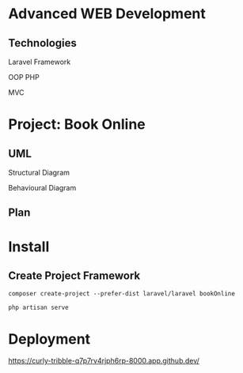 # Advanced WEB Development

## Technologies

Laravel Framework

OOP PHP

MVC

# Project: Book Online

## UML

Structural Diagram

Behavioural Diagram

## Plan

# Install

## Create Project Framework

```
composer create-project --prefer-dist laravel/laravel bookOnline

php artisan serve

```

# Deployment

https://curly-tribble-q7p7rv4rjph6rp-8000.app.github.dev/

